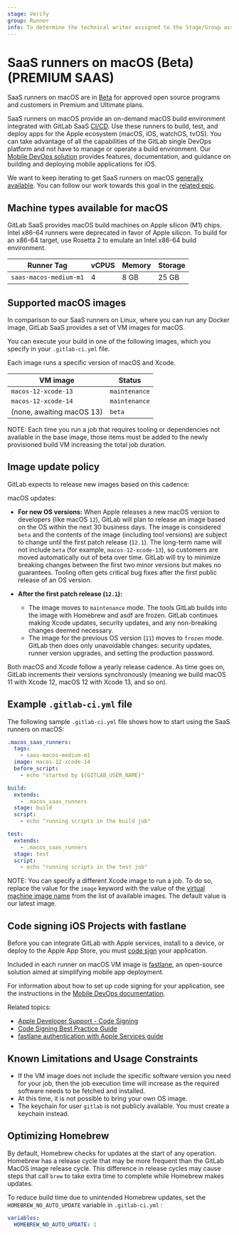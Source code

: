 ```yaml
---
stage: Verify
group: Runner
info: To determine the technical writer assigned to the Stage/Group associated with this page, see https://about.gitlab.com/handbook/product/ux/technical-writing/#assignments
---
```


# SaaS runners on macOS (Beta) **(PREMIUM SAAS)**

SaaS runners on macOS are in [Beta](../../../policy/experiment-beta-support.md#beta) for approved open source programs and customers in Premium and Ultimate plans.

SaaS runners on macOS provide an on-demand macOS build environment integrated with
GitLab SaaS [CI/CD](../../../ci/index.md).
Use these runners to build, test, and deploy apps for the Apple ecosystem (macOS, iOS, watchOS, tvOS). You can take advantage
of all the capabilities of the GitLab single DevOps platform and not have to manage or operate a
build environment. Our [Mobile DevOps solution](../../../ci/mobile_devops.md#ios-build-environments) provides features, documentation, and guidance on building and deploying mobile applications for iOS.

We want to keep iterating to get SaaS runners on macOS
[generally available](../../../policy/experiment-beta-support.md#generally-available-ga).
You can follow our work towards this goal in the
[related epic](https://gitlab.com/groups/gitlab-org/-/epics/8267).

## Machine types available for macOS

GitLab SaaS provides macOS build machines on Apple silicon (M1) chips.
Intel x86-64 runners were deprecated in favor of Apple silicon. To build for an x86-64 target, use Rosetta 2 to emulate an Intel x86-64 build environment.

| Runner Tag             | vCPUS | Memory | Storage |
| ---------------------- | ----- | ------ | ------- |
| `saas-macos-medium-m1` | 4     | 8 GB   | 25 GB   |

## Supported macOS images

In comparison to our SaaS runners on Linux, where you can run any Docker image,
GitLab SaaS provides a set of VM images for macOS.

You can execute your build in one of the following images, which you specify
in your `.gitlab-ci.yml` file.

Each image runs a specific version of macOS and Xcode.

| VM image                  | Status        |
|---------------------------|---------------|
| `macos-12-xcode-13`       | `maintenance` |
| `macos-12-xcode-14`       | `maintenance` |
| (none, awaiting macOS 13) | `beta`        |

NOTE:
Each time you run a job that requires tooling or dependencies not available in the base image, those items must be added to the newly provisioned build VM increasing the total job duration.

## Image update policy

GitLab expects to release new images based on this cadence:

macOS updates:

- **For new OS versions:** When Apple releases a new macOS version to developers (like macOS `12`), GitLab will plan to release an image based on the OS within the next 30 business days. The image is considered `beta` and the contents of the image (including tool versions) are subject to change until the first patch release (`12.1`). The long-term name will not include `beta` (for example, `macos-12-xcode-13`), so customers are moved automatically out of beta over time. GitLab will try to minimize breaking changes between the first two minor versions but makes no guarantees. Tooling often gets critical bug fixes after the first public release of an OS version.

- **After the first patch release (`12.1`):**
  - The image moves to `maintenance` mode. The tools GitLab builds into the image with Homebrew and asdf are frozen. GitLab continues making Xcode updates, security updates, and any non-breaking changes deemed necessary.
  - The image for the previous OS version (`11`) moves to `frozen` mode. GitLab then does only unavoidable changes: security updates, runner version upgrades, and setting the production password.

Both macOS and Xcode follow a yearly release cadence. As time goes on, GitLab increments their versions synchronously (meaning we build macOS 11 with Xcode 12, macOS 12 with Xcode 13, and so on).

## Example `.gitlab-ci.yml` file

The following sample `.gitlab-ci.yml` file shows how to start using the SaaS runners on macOS:

```yaml
.macos_saas_runners:
  tags:
    - saas-macos-medium-m1
  image: macos-12-xcode-14
  before_script:
    - echo "started by ${GITLAB_USER_NAME}"

build:
  extends:
    - .macos_saas_runners
  stage: build
  script:
    - echo "running scripts in the build job"

test:
  extends:
    - .macos_saas_runners
  stage: test
  script:
    - echo "running scripts in the test job"
```

NOTE:
You can specify a different Xcode image to run a job. To do so, replace the value for the `image` keyword with the value of the [virtual machine image name](#supported-macos-images) from the list of available images. The default value is our latest image.

## Code signing iOS Projects with fastlane

Before you can integrate GitLab with Apple services, install to a device, or deploy to the Apple App Store, you must [code sign](https://developer.apple.com/support/code-signing/) your application.

Included in each runner on macOS VM image is [fastlane](https://fastlane.tools/),
an open-source solution aimed at simplifying mobile app deployment.

For information about how to set up code signing for your application, see the instructions in the [Mobile DevOps documentation](../../../ci/mobile_devops.md#code-sign-ios-projects-with-fastlane).

Related topics:

- [Apple Developer Support - Code Signing](https://developer.apple.com/support/code-signing/)
- [Code Signing Best Practice Guide](https://codesigning.guide/)
- [fastlane authentication with Apple Services guide](https://docs.fastlane.tools/getting-started/ios/authentication/)

## Known Limitations and Usage Constraints

- If the VM image does not include the specific software version you need for your job, then the job execution time will increase as the required software needs to be fetched and installed.
- At this time, it is not possible to bring your own OS image.
- The keychain for user `gitlab` is not publicly available. You must create a keychain instead.

## Optimizing Homebrew

By default, Homebrew checks for updates at the start of any operation. Homebrew has a
release cycle that may be more frequent than the GitLab MacOS image release cycle. This 
difference in release cycles may cause steps that call `brew` to take extra time to complete
while Homebrew makes updates.

To reduce build time due to unintended Homebrew updates, set the `HOMEBREW_NO_AUTO_UPDATE` variable in  `.gitlab-ci.yml` :

```yaml
variables:
  HOMEBREW_NO_AUTO_UPDATE: 1
```
